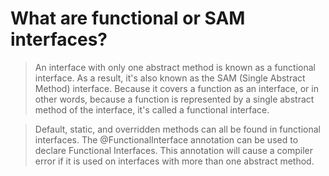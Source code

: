 # What are functional or SAM interfaces?
> An interface with only one abstract method is known as a functional interface. As a result, it's also known as the SAM (Single Abstract Method) interface. Because it covers a function as an interface, or in other words, because a function is represented by a single abstract method of the interface, it's called a functional interface.

> Default, static, and overridden methods can all be found in functional interfaces. The @FunctionalInterface annotation can be used to declare Functional Interfaces. This annotation will cause a compiler error if it is used on interfaces with more than one abstract method.
